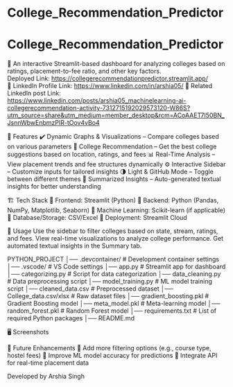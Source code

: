 # College_Recommendation_Predictor

# College_Recommendation_Predictor

🚀 An interactive Streamlit-based dashboard for analyzing colleges based on ratings, placement-to-fee ratio, and other key factors.  
Deployed Link: https://collegerecommendationpredictor.streamlit.app/  
🔗 Linkedln Profile Link: https://www.linkedin.com/in/arshia05/
📢 Related Linkedln post Link: https://www.linkedin.com/posts/arshia05_machinelearning-ai-collegerecommendation-activity-7312715192029573120-W86S?utm_source=share&utm_medium=member_desktop&rcm=ACoAAET7I50BN_JsnnWbwEnbmzPIR-tOov4vBo4

🌟 Features
✔️ Dynamic Graphs & Visualizations – Compare colleges based on various parameters
🎯 College Recommendation – Get the best college suggestions based on location, ratings, and fees
📊 Real-Time Analysis – View placement trends and fee structures dynamically
⚙️ Interactive Sidebar – Customize inputs for tailored insights
🌗 Light & GitHub Mode – Toggle between different themes
📝 Summarized Insights – Auto-generated textual insights for better understanding

🏗️ Tech Stack
🔹 Frontend: Streamlit (Python)
🔹 Backend: Python (Pandas, NumPy, Matplotlib, Seaborn)
🔹 Machine Learning: Scikit-learn (if applicable)
🔹 Database/Storage: CSV/Excel
🔹 Deployment: Streamlit Cloud

📌 Usage
Use the sidebar to filter colleges based on state, stream, ratings, and fees.
View real-time visualizations to analyze college performance.
Get automated textual insights in the Summary tab.

PYTHON_PROJECT
│── .devcontainer/              # Development container settings
│── .vscode/                    # VS Code settings
│── app.py                      # Streamlit app for dashboard
│── categorizing.py             # Script for data categorization
│── data_cleaning.py            # Data preprocessing script
│── model_training.py           # ML model training script
│── cleaned_data.csv            # Preprocessed dataset
│── College_data.csv/xlsx       # Raw dataset files
│── gradient_boosting.pkl       # Gradient Boosting model
│── meta_model.pkl              # Meta-learning model
│── random_forest.pkl           # Random Forest model
│── requirements.txt            # List of required Python packages
│── README.md                   


🖥️ Screenshots


📌 Future Enhancements
🔹 Add more filtering options (e.g., course type, hostel fees)
🔹 Improve ML model accuracy for predictions
🔹 Integrate API for real-time placement data


Developed by Arshia Singh
